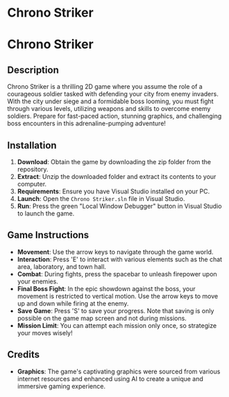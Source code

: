 # Chrono Striker

# Chrono Striker

## Description

Chrono Striker is a thrilling 2D game where you assume the role of a courageous soldier tasked with defending your city from enemy invaders. With the city under siege and a formidable boss looming, you must fight through various levels, utilizing weapons and skills to overcome enemy soldiers. Prepare for fast-paced action, stunning graphics, and challenging boss encounters in this adrenaline-pumping adventure!

## Installation

1. **Download**: Obtain the game by downloading the zip folder from the repository.
2. **Extract**: Unzip the downloaded folder and extract its contents to your computer.
3. **Requirements**: Ensure you have Visual Studio installed on your PC.
4. **Launch**: Open the `Chrono Striker.sln` file in Visual Studio.
5. **Run**: Press the green "Local Window Debugger" button in Visual Studio to launch the game.

## Game Instructions

- **Movement**: Use the arrow keys to navigate through the game world.
- **Interaction**: Press 'E' to interact with various elements such as the chat area, laboratory, and town hall.
- **Combat**: During fights, press the spacebar to unleash firepower upon your enemies.
- **Final Boss Fight**: In the epic showdown against the boss, your movement is restricted to vertical motion. Use the arrow keys to move up and down while firing at the enemy.
- **Save Game**: Press 'S' to save your progress. Note that saving is only possible on the game map screen and not during missions.
- **Mission Limit**: You can attempt each mission only once, so strategize your moves wisely!

## Credits

- **Graphics**: The game's captivating graphics were sourced from various internet resources and enhanced using AI to create a unique and immersive gaming experience.
